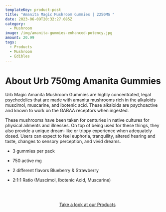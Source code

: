```yaml
---
templateKey: product-post
title: "Amanita Magic Mushroom Gummies | 2250MG "
date: 2023-06-09T20:32:27.085Z
category:
  - Mushroom
image: /img/amanita-gummies-enhanced-potency.jpg
amount: 20.99
tags:
  - Products
  - Mushroom
  - Edibles
---
```

# **About Urb 750mg Amanita Gummies**

Urb Magic Amanita Mushroom Gummies are highly concentrated, legal psychedelics that are made with amanita mushrooms rich in the alkaloids muscimol, muscarine, and ibotenic acid. These alkaloids are psychoactive and known to work on the GABAA receptors when ingested.

These mushrooms have been taken for centuries in native cultures for physical ailments and illnesses. On top of being used for these things, they also provide a unique dream-like or trippy experience when adequately dosed. Users can expect to feel euphoria, tranquility, altered hearing and taste, changes to sensory perception, and vivid dreams.

* 3 gummies per pack
* 750 active mg
* 2 different flavors Blueberry & Strawberry
* 2:1:1 Ratio (Muscimol, Ibotenic Acid, Muscarine)

  <br><br>

  <Center><a class="link-view-more-products" target="_blank" href="https://capitalamericanshaman.com/products">Take a look at our Products</a></Center>
